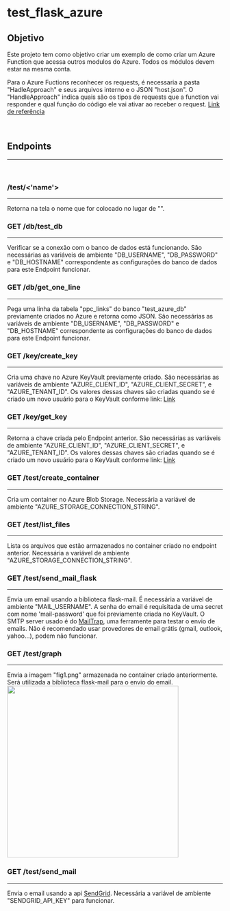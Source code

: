 <h1> test_flask_azure </h1>

<h2>Objetivo</h2>
Este projeto tem como objetivo criar um exemplo de como criar um Azure Function que acessa outros modulos do Azure. Todos os módulos devem estar na mesma conta. 

Para o Azure Fuctions reconhecer os requests, é necessaria a pasta "HadleApproach" e seus arquivos interno e o JSON "host.json". O  "HandleApproach" indica quais são os tipos de requests que a function vai responder e qual função do código ele vai ativar ao receber o request. <a href='https://docs.microsoft.com/pt-br/azure/azure-functions/functions-reference-python?tabs=asgi%2Cazurecli-linux%2Capplication-level#programming-model'>Link de referência</a>

<br>

<h2>Endpoints</h2>
<hr>

<br>

<h3>/test/<'name'> </h3>
<hr>
Retorna na tela o nome que for colocado no lugar de "<name>".

<br>

<h3>GET /db/test_db</h3>
<hr>
Verificar se a conexão com o banco de dados está funcionando. São necessárias as variáveis de ambiente "DB_USERNAME", "DB_PASSWORD" e "DB_HOSTNAME" correspondente as configurações do banco de dados para este Endpoint funcionar. 

<br>

<h3>GET /db/get_one_line</h3>
<hr>
Pega uma linha da tabela "ppc_links" do banco "test_azure_db" previamente criados no Azure e retorna como JSON. São necessárias as variáveis de ambiente "DB_USERNAME", "DB_PASSWORD" e "DB_HOSTNAME" correspondente as configurações do banco de dados para este Endpoint funcionar. 

<br>

<h3>GET /key/create_key</h3>
<hr>
Cria uma chave no Azure KeyVault previamente criado. São necessárias as variáveis de ambiente "AZURE_CLIENT_ID", "AZURE_CLIENT_SECRET", e "AZURE_TENANT_ID". Os valores dessas chaves são criadas quando se é criado um novo usuário para o KeyVault conforme link: 
<a href='https://docs.microsoft.com/pt-BR/python/api/overview/azure/keyvault-keys-readme?view=azure-python#create-a-service-principal-optional'>Link</a>

<br>

<h3>GET /key/get_key</h3>
<hr>
Retorna a chave criada pelo Endpoint anterior. São necessárias as variáveis de ambiente "AZURE_CLIENT_ID", "AZURE_CLIENT_SECRET", e "AZURE_TENANT_ID". Os valores dessas chaves são criadas quando se é criado um novo usuário para o KeyVault conforme link: 
<a href='https://docs.microsoft.com/pt-BR/python/api/overview/azure/keyvault-keys-readme?view=azure-python#create-a-service-principal-optional'>Link</a>

<br>

<h3>GET /test/create_container</h3>
<hr>
Cria um container no Azure Blob Storage. Necessária a variável de ambiente "AZURE_STORAGE_CONNECTION_STRING".

<br>

<h3>GET /test/list_files</h3>
<hr>
Lista os arquivos que estão armazenados no container criado no endpoint anterior. Necessária a variável de ambiente "AZURE_STORAGE_CONNECTION_STRING".

<br>

<h3>GET /test/send_mail_flask</h3>
<hr>
Envia um email usando a biblioteca flask-mail. É necessária a variável de ambiente "MAIL_USERNAME". A senha do email é requisitada de uma secret com nome 'mail-password' que foi previamente criada no KeyVault. O SMTP server usado é do <a href='https://mailtrap.io/'>MailTrap</a>, uma ferramente para testar o envio de emails. Não é recomendado usar provedores de email grátis (gmail, outlook, yahoo...), podem não funcionar. 

<br>

<h3>GET /test/graph</h3>
<hr>
Envia a imagem "fig1.png" armazenada no container criado anteriormente. Será utilizada a biblioteca flask-mail para o envio do email. 

<img src='Diagrama em branco - Página 1.png' style="height:400px">

<br>

<h3>GET /test/send_mail</h3>
<hr>
Envia o email usando a api <a href='https://docs.sendgrid.com/'>SendGrid</a>. Necessária a variável de ambiente "SENDGRID_API_KEY" para funcionar. 

<br>
